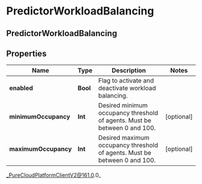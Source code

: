 # PredictorWorkloadBalancing

## PredictorWorkloadBalancing

## Properties

|Name | Type | Description | Notes|
|------------ | ------------- | ------------- | -------------|
| **enabled** | **Bool** | Flag to activate and deactivate workload balancing. | |
| **minimumOccupancy** | **Int** | Desired minimum occupancy threshold of agents. Must be between 0 and 100. | [optional] |
| **maximumOccupancy** | **Int** | Desired maximum occupancy threshold of agents. Must be between 0 and 100. | [optional] |



_PureCloudPlatformClientV2@161.0.0_
